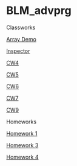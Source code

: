 # BLM_advprg

Classworks 

[Array Demo](https://dilaerbakan.github.io/BLM_advprg/Array%20modify_Dila.html)

[Inspector](https://dilaerbakan.github.io/BLM_advprg/inspector.html)

[CW4](https://dilaerbakan.github.io/BLM_advprg/CW4.html)

[CW5](https://dilaerbakan.github.io/BLM_advprg/CW5/CW5.html)

[CW6](https://dilaerbakan.github.io/BLM_advprg/CW6/CW6.html)

[CW7](https://dilaerbakan.github.io/BLM_advprg/CW7/CW7.html)

[CW9](https://dilaerbakan.github.io/BLM_advprg/CW9.html)

Homeworks

[Homework 1](https://dilaerbakan.github.io/BLM_advprg/HW1/HW1_Courses.html)

[Homework 3](https://dilaerbakan.github.io/BLM_advprg/HW3/homework3.html)

[Homework 4](https://dilaerbakan.github.io/BLM_advprg/CW7/index.html)

